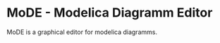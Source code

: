 MoDE - Modelica Diagramm Editor
===============================
MoDE is a graphical editor for modelica diagramms.